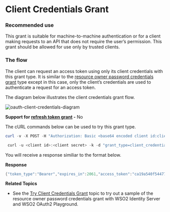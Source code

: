 # Client Credentials Grant

### Recommended use

This grant is suitable for machine-to-machine authentication or for a
client making requests to an API that does not require the user’s
permission. This grant should be allowed for use only by trusted
clients.

### The flow

The client can request an access token using only its client credentials
with this grant type. It is similar to the [resource owner password
credentials grant](../../using-wso2-identity-server/resource-owner-password-credentials-grant) type
except in this case, only the client’s credentials are used to
authenticate a request for an access token.

  

The diagram below illustrates the client credentials grant flow.

  

![oauth-client-credentials-diagram](../../assets/img//103329605/oauth-client-credentials-diagram.png)

**Support for [refresh token grant](../../using-wso2-identity-server/refresh-token-grant) -** No

The cURL commands below can be used to try this grant type.

``` powershell
curl -v -X POST -H "Authorization: Basic <base64 encoded client id:client secret value>" -k -d "grant_type=client_credentials" -H "Content-Type:application/x-www-form-urlencoded" https://localhost:9443/oauth2/token
```

``` powershell
 curl -u <client id>:<client secret> -k -d "grant_type=client_credentials" -H "Content-Type:application/x-www-form-urlencoded" https://localhost:9443/oauth2/token
```

You will receive a response similiar to the format below.

**Response**

``` java
{"token_type":"Bearer","expires_in":2061,"access_token":"ca19a540f544777860e44e75f605d927"}
```

**Related Topics**

-   See the [Try Client Credentials
    Grant](../../using-wso2-identity-server/try-client-credentials-grant) topic to try out a sample of
    the resource owner password credentials grant with WSO2 Identity
    Server and WSO2 OAuth2 Playground.
